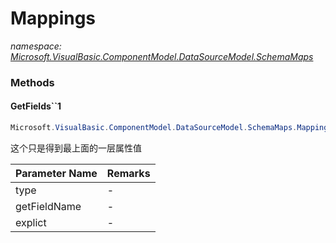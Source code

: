 ﻿# Mappings
_namespace: <a href="#" onClick="load('/docs/Microsoft.VisualBasic.ComponentModel.DataSourceModel.SchemaMaps/index.md')">Microsoft.VisualBasic.ComponentModel.DataSourceModel.SchemaMaps</a>_





### Methods

#### GetFields``1
```csharp
Microsoft.VisualBasic.ComponentModel.DataSourceModel.SchemaMaps.Mappings.GetFields``1(System.Type,System.Func{``0,System.String},System.Boolean)
```
这个只是得到最上面的一层属性值

|Parameter Name|Remarks|
|--------------|-------|
|type|-|
|getFieldName|-|
|explict|-|



